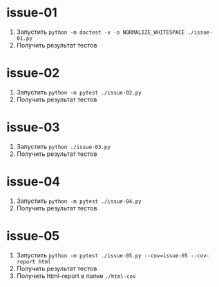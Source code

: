 # issue-01
1. Запустить `python -m doctest -v -o NORMALIZE_WHITESPACE ./issue-01.py`
2. Получить результат тестов

# issue-02
1. Запустить `python -m pytest ./issue-02.py`
2. Получить результат тестов

# issue-03
1. Запустить `python ./issue-03.py`
2. Получить результат тестов

# issue-04
1. Запустить `python -m pytest ./issue-04.py`
2. Получить результат тестов

# issue-05
1. Запустить `python -m pytest ./issue-05.py --cov=issue-05 --cov-report html`
2. Получить результат тестов
3. Получить html-report в папке `./html-cov`